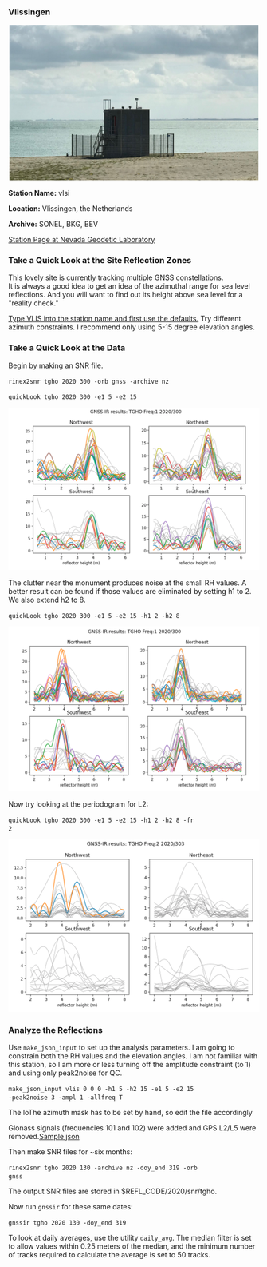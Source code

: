 ### Vlissingen

<p align="center">
<img src="VLIS.jpeg" width="500"><BR>
</P>

**Station Name:** vlsi 

**Location:** Vlissingen, the Netherlands

**Archive:** SONEL, BKG, BEV


[Station Page at Nevada Geodetic Laboratory](http://geodesy.unr.edu/NGLStationPages/stations/VLIS.sta)


### Take a Quick Look at the Site Reflection Zones

This lovely site is currently tracking multiple GNSS constellations.  
It is always a good idea to get an idea of the azimuthal range for sea level reflections.
And you will want to find out its height above sea level for a "reality check."

[Type VLIS into the station name and first use the defaults.](http://gnss-reflections.org/rzones)
Try different azimuth constraints. I recommend only using 5-15 degree elevation angles.

### Take a Quick Look at the Data

Begin by making an SNR file. 

<code>rinex2snr tgho 2020 300 -orb gnss -archive nz</code>

<code>quickLook tgho 2020 300 -e1 5 -e2 15</code>

<img src="tgho-default.png" width="600">

The clutter near the monument produces noise at the small RH values.  A better result 
can be found if those values are eliminated by setting h1 to 2. We also extend h2 to 8.

<code>quickLook tgho 2020 300 -e1 5 -e2 15 -h1 2 -h2 8</code>

<img src="tgho-better.png" width="600">

Now try looking at the periodogram for L2:

<code>quickLook tgho 2020 300 -e1 5 -e2 15 -h1 2 -h2 8 -fr 2</code>

<img src="tgho-l2.png" width="600"/>

### Analyze the Reflections 

Use <code>make_json_input</code> to set up the analysis parameters. I am going to constrain both
the RH values and the elevation angles. I am not familiar with this station, so I am more or less
turning off the amplitude constraint (to 1) and using only peak2noise for QC.  

<code>make_json_input vlis 0 0 0 -h1 5 -h2 15 -e1 5 -e2 15 -peak2noise 3 -ampl 1 -allfreq T</code>
 
The loThe azimuth mask has to be set by hand, so edit the file accordingly

Glonass signals (frequencies 101 and 102) were added and GPS L2/L5 were removed.[Sample json](tgho.json)

Then make SNR files for ~six months:

<code>rinex2snr tgho 2020 130 -archive nz -doy_end 319 -orb gnss</code>

The output SNR files are stored in $REFL_CODE/2020/snr/tgho.

Now run <code>gnssir</code> for these same dates:

<code>gnssir tgho 2020 130 -doy_end 319 </code>

To look at daily averages, use the utility <code>daily_avg</code>. The median filter is set to allow values within 0.25 meters of the 
median, and the minimum number of tracks required to calculate the average is set to 50 tracks.  


